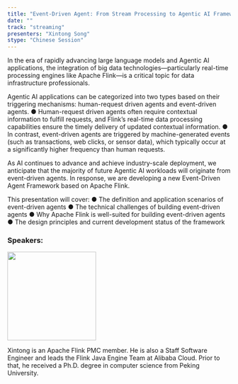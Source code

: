 ```yaml
---
title: "Event-Driven Agent: From Stream Processing to Agentic AI Framework"
date: ""
track: "streaming"
presenters: "Xintong Song"
stype: "Chinese Session"
--- 
```


In the era of rapidly advancing large language models and Agentic AI applications, the integration of big data technologies—particularly real-time processing engines like Apache Flink—is a critical topic for data infrastructure professionals.

Agentic AI applications can be categorized into two types based on their triggering mechanisms: human-request driven agents and event-driven agents. 
● Human-request driven agents often require contextual information to fulfill requests, and Flink’s real-time data processing capabilities ensure the timely delivery of updated contextual information.
● In contrast, event-driven agents are triggered by machine-generated events (such as transactions, web clicks, or sensor data), which typically occur at a significantly higher frequency than human requests.

As AI continues to advance and achieve industry-scale deployment, we anticipate that the majority of future Agentic AI workloads will originate from event-driven agents. In response, we are developing a new Event-Driven Agent Framework based on Apache Flink.

This presentation will cover:
● The definition and application scenarios of event-driven agents
● The technical challenges of building event-driven agents
● Why Apache Flink is well-suited for building event-driven agents
● The design principles and current development status of the framework



### Speakers:

<img src="https://sessionize.com/image/47dd-400o400o1-aEC9VKjiLoZ17X9guibiwx.jpg" width="200" /><br/>

Xintong is an Apache Flink PMC member. He is also a Staff Software Engineer and leads the Flink Java Engine Team at Alibaba Cloud. Prior to that, he received a Ph.D. degree in computer science from Peking University.